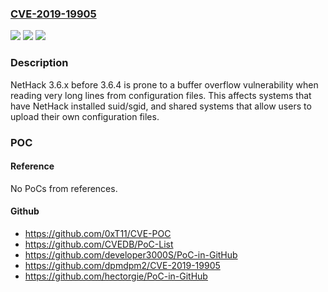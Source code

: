### [CVE-2019-19905](https://cve.mitre.org/cgi-bin/cvename.cgi?name=CVE-2019-19905)
![](https://img.shields.io/static/v1?label=Product&message=n%2Fa&color=blue)
![](https://img.shields.io/static/v1?label=Version&message=n%2Fa&color=blue)
![](https://img.shields.io/static/v1?label=Vulnerability&message=n%2Fa&color=brighgreen)

### Description

NetHack 3.6.x before 3.6.4 is prone to a buffer overflow vulnerability when reading very long lines from configuration files. This affects systems that have NetHack installed suid/sgid, and shared systems that allow users to upload their own configuration files.

### POC

#### Reference
No PoCs from references.

#### Github
- https://github.com/0xT11/CVE-POC
- https://github.com/CVEDB/PoC-List
- https://github.com/developer3000S/PoC-in-GitHub
- https://github.com/dpmdpm2/CVE-2019-19905
- https://github.com/hectorgie/PoC-in-GitHub

